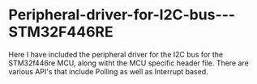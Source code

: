 # Peripheral-driver-for-I2C-bus---STM32F446RE
Here  I have included the peripheral driver for the I2C bus for the STM32f446re MCU, along witht the MCU specific header file. There are various API's that include Polling as well as Interrupt based.
